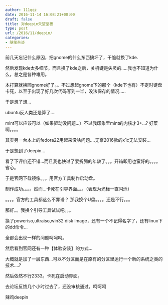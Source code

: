 ```yaml
---
author: 111qqz
date: 2016-11-14 16:08:21+00:00
draft: false
title: 对deepin失望至极
type: post
url: /2016/11/deepin/
categories:
- 随笔杂谈
---
```


前几天忘记什么原因，把gnome的什么东西搞坏了，干脆就换了kde.

然后发现kde太多细节，而且换了kde之后，关机键是失灵的.....我也不知道为什么，总之是各种难用。

本打算就换回gnome好了。。不过想起gnome下的那个（kde下也有）不定时键盘卡死，以至于出现了好几次代码写到一半，没法保存的情况.....

于是想了想...

ubuntu反人类还是算了....

mint可以应该可以（如果驱动没问题...）不过我印象里mint的内核才3+...? 好菜啊。。。。

其实另一台本上的fedora22用起来没啥问题....无奈2016款的x1c无法安装...

于是想到了deepin...

看了下评价还不错...而且我也快过了爱折腾的年龄了。。。开箱即用也蛮好的。。。。省心。

于是官网下载镜像。。。用官方工具制作启动盘。

制作成功。。。。然而...卡死在引导界面。。。（表现为光标一直闪烁）

。。。。官方的工具都这么不靠谱？ 那我换个U盘。。。。还是不行。。。

那好。。我换个引导工具试试吧。。。

换了poweriso,ultraiso,win32 disk image，还有一个不记得名字了，还有linux下的dd命令...

全都会出现一样的问题呵呵呵。

然后看到官网还有一种【体验安装】的方式...

大概就是加了一层东西...可以不分区而是在原有的分区里运行一个新的系统之类的技术....?

然后依然不行2333。卡死在启动界面。

去论坛反馈几个小时过去了，还没审核通过，呵呵呵

辣鸡deepin


